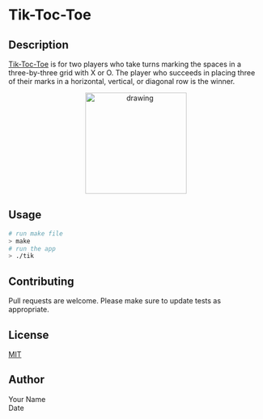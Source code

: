 Tik-Toc-Toe
=====

## Description

[Tik-Toc-Toe](https://en.wikipedia.org/wiki/Tic-tac-toe) is for two players who take turns marking the spaces in a three-by-three grid with X or O. The player who succeeds in placing three of their marks in a horizontal, vertical, or diagonal row is the winner.

<!-- ![Tik-Toc-Toe](tik/res/tik.png) -->
<!-- This section is HTML -->
<p align=center>
<img src="res/tik.png" alt="drawing" width="200"/>
</p>

## Usage

```bash
# run make file
> make
# run the app
> ./tik
```

## Contributing

Pull requests are welcome.
Please make sure to update tests as appropriate.

## License

[MIT](https://choosealicense.com/licenses/mit/)

## Author
Your Name <br>
Date